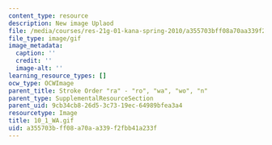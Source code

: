 ```yaml
---
content_type: resource
description: New image Uplaod
file: /media/courses/res-21g-01-kana-spring-2010/a355703bff08a70aa339f2fbb41a233f_10_1_WA.gif
file_type: image/gif
image_metadata:
  caption: ''
  credit: ''
  image-alt: ''
learning_resource_types: []
ocw_type: OCWImage
parent_title: Stroke Order "ra" - "ro", "wa", "wo", "n"
parent_type: SupplementalResourceSection
parent_uid: 9cb34cb8-26d5-3c73-19ec-64989bfea3a4
resourcetype: Image
title: 10_1_WA.gif
uid: a355703b-ff08-a70a-a339-f2fbb41a233f
---
```

